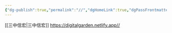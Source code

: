 ```yaml
---
{"dg-publish":true,"permalink":"//","dgHomeLink":true,"dgPassFrontmatter":false}
---
```



[[三中信宏|三中信宏]]
https://digitalgarden.netlify.app//